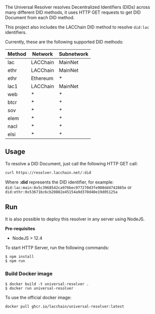 
The Universal Resolver resolves Decentralized Identifiers (DIDs) across many different DID methods, it uses HTTP GET requests to get DID Document from each DID method.

This project also includes the LACChain DID method to resolve ```did:lac``` identifiers.

Currently, these are the following supported DID methods:


| Method                         |        Network              | Subnetwork |
| -------------------------------| ----------------------------|------------|
| lac                            |     LACChain                |  MainNet   |
| ethr                           |     LACChain                |  MainNet   |
| ethr                           |     Ethereum                |     *      |
| lac1                           |     LACChain                |  MainNet   |
| web                            |      *                      |     *      |
| btcr                           |      *                      |     *      |
| sov                            |      *                      |     *      |
| elem                           |      *                      |     *      |
| nacl                           |      *                      |     *      |
| elsi                           |      *                      |     *      |

## Usage

To resolve a DID Document, just call the following HTTP GET call:

```bash
curl https://resolver.lacchain.net/:did
```

Where **:did** represents the DID identifier, for example: ``did:lac:main:0x5c3968542ca976bec977270d3fe980dd4742865e`` or  ``did:ethr:0x53671bc6cb20882e45154a9d370d40e19d05125a`` 

## Run

It is also possible to deploy this resolver in any server using NodeJS.

**Pre-requisites**

- NodeJS  > 12.4

To start HTTP Server, run the following commands:

```bash
$ npm install
$ npm run
```

### Build Docker image

```
$ docker build -t universal-resolver . 
$ docker run universal-resolver
```

To use the official docker image:

```bash
docker pull ghcr.io/lacchain/universal-resolver:latest
```
